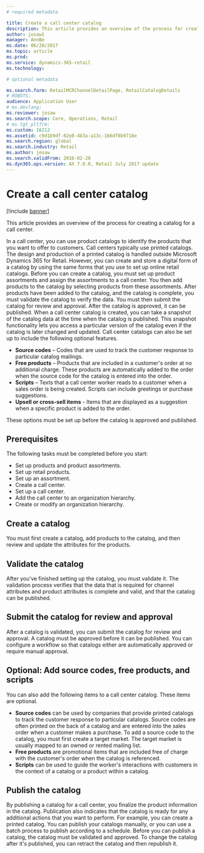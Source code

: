 ```yaml
---
# required metadata

title: Create a call center catalog
description: This article provides an overview of the process for creating a catalog for a call center. 
author: josaw1
manager: AnnBe
ms.date: 06/20/2017
ms.topic: article
ms.prod: 
ms.service: dynamics-365-retail
ms.technology: 

# optional metadata

ms.search.form: RetailMCRChannelDetailPage, RetailCatalogDetails
# ROBOTS: 
audience: Application User
# ms.devlang: 
ms.reviewer: josaw
ms.search.scope: Core, Operations, Retail
# ms.tgt_pltfrm: 
ms.custom: 16212
ms.assetid: c9d1b9df-82e8-4b3a-a13c-166df8b9718e
ms.search.region: global
ms.search.industry: Retail
ms.author: josaw
ms.search.validFrom: 2016-02-28
ms.dyn365.ops.version: AX 7.0.0, Retail July 2017 update
---
```


# Create a call center catalog

[!include [banner](includes/banner.md)]

This article provides an overview of the process for creating a catalog for a call center. 

In a call center, you can use product catalogs to identify the products that you want to offer to customers. Call centers typically use printed catalogs. The design and production of a printed catalog is handled outside Microsoft Dynamics 365 for Retail. However, you can create and store a digital form of a catalog by using the same forms that you use to set up online retail catalogs. Before you can create a catalog, you must set up product assortments and assign the assortments to a call center. You then add products to the catalog by selecting products from these assortments. After products have been added to the catalog, and the catalog is complete, you must validate the catalog to verify the data. You must then submit the catalog for review and approval. After the catalog is approved, it can be published. When a call center catalog is created, you can take a snapshot of the catalog data at the time when the catalog is published. This snapshot functionality lets you access a particular version of the catalog even if the catalog is later changed and updated. Call center catalogs can also be set up to include the following optional features.

-   **Source codes** – Codes that are used to track the customer response to particular catalog mailings.
-   **Free products** – Products that are included in a customer's order at no additional charge. These products are automatically added to the order when the source code for the catalog is entered into the order.
-   **Scripts** – Texts that a call center worker reads to a customer when a sales order is being created. Scripts can include greetings or purchase suggestions.
-   **Upsell or cross-sell items** - Items that are displayed as a suggestion when a specific product is added to the order.

These options must be set up before the catalog is approved and published.

## Prerequisites
The following tasks must be completed before you start:

-   Set up products and product assortments.
-   Set up retail products.
-   Set up an assortment.
-   Create a call center.
-   Set up a call center.
-   Add the call center to an organization hierarchy.
-   Create or modify an organization hierarchy.

## Create a catalog
You must first create a catalog, add products to the catalog, and then review and update the attributes for the products.

## Validate the catalog
After you've finished setting up the catalog, you must validate it. The validation process verifies that the data that is required for channel attributes and product attributes is complete and valid, and that the catalog can be published.

## Submit the catalog for review and approval
After a catalog is validated, you can submit the catalog for review and approval. A catalog must be approved before it can be published. You can configure a workflow so that catalogs either are automatically approved or require manual approval.

## Optional: Add source codes, free products, and scripts
You can also add the following items to a call center catalog. These items are optional.

-   **Source codes** can be used by companies that provide printed catalogs to track the customer response to particular catalogs. Source codes are often printed on the back of a catalog and are entered into the sales order when a customer makes a purchase. To add a source code to the catalog, you must first create a target market. The target market is usually mapped to an owned or rented mailing list.
-   **Free products** are promotional items that are included free of charge with the customer's order when the catalog is referenced.
-   **Scripts** can be used to guide the worker's interactions with customers in the context of a catalog or a product within a catalog.

## Publish the catalog
By publishing a catalog for a call center, you finalize the product information in the catalog. Publication also indicates that the catalog is ready for any additional actions that you want to perform. For example, you can create a printed catalog. You can publish your catalogs manually, or you can use a batch process to publish according to a schedule. Before you can publish a catalog, the catalog must be validated and approved. To change the catalog after it's published, you can retract the catalog and then republish it.



